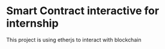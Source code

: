 # Smart Contract interactive for internship

This project is using etherjs to interact with blockchain